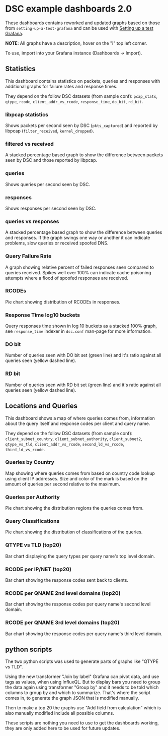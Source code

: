 # DSC example dashboards 2.0

These dashboards contains reworked and updated graphs based on those from
`setting-up-a-test-grafana` and can be used with [Setting up a test Grafana](https://github.com/DNS-OARC/dsc-datatool/wiki/Setting-up-a-test-Grafana).

**NOTE**: All graphs have a description, hover on the "i" top left corner.

To use, import into your Grafana instance (Dashboards -> Import).

## Statistics

This dashboard contains statistics on packets, queries and responses with
additional graphs for failure rates and response times.

They depend on the follow DSC datasets (from sample conf): `pcap_stats`, `qtype`, `rcode`, `client_addr_vs_rcode`, `response_time`, `do_bit`, `rd_bit`.

### libpcap statistics

Shows packets per second seen by DSC (`pkts_captured`) and reported by libpcap (`filter_received`, `kernel_dropped`).

### filtered vs received

A stacked percentage based graph to show the difference between packets seen by DSC and those reported by libpcap.

### queries

Shows queries per second seen by DSC.

### responses

Shows responses per second seen by DSC.

### queries vs responses

A stacked percentage based graph to show the difference between queries and responses. If the graph swings one way or another it can indicate problems, slow queries or received spoofed DNS.

### Query Failure Rate

A graph showing relative percent of failed responses seen compared to queries received. Spikes well over 100% can indicate cache poisoning attempts where a flood of spoofed responses are received.

### RCODEs

Pie chart showing distribution of RCODEs in responses.

### Response Time log10 buckets

Query responses time shown in log 10 buckets as a stacked 100% graph, see `response_time` indexer in `dsc.conf` man-page for more information.

### DO bit

Number of queries seen with DO bit set (green line) and it's ratio against all queries seen (yellow dashed line).

### RD bit

Number of queries seen with RD bit set (green line) and it's ratio against all queries seen (yellow dashed line).

## Locations and Queries

This dashboard shows a map of where queries comes from, information about the query itself and response codes per client and query name.

They depend on the follow DSC datasets (from sample conf): `client_subnet_country`, `client_subnet_authority`, `client_subnet2`, `qtype_vs_tld`, `client_addr_vs_rcode`, `second_ld_vs_rcode`, `third_ld_vs_rcode`.

### Queries by Country

Map showing where queries comes from based on country code lookup using client IP addresses. Size and color of the mark is based on the amount of queries per second relative to the maximum.

### Queries per Authority

Pie chart showing the distribution regions the queries comes from.

### Query Classifications

Pie chart showing the distribution of classifications of the queries.

### QTYPE vs TLD (top20)

Bar chart displaying the query types per query name's top level domain.

### RCODE per IP/NET (top20)

Bar chart showing the response codes sent back to clients.

### RCODE per QNAME 2nd level domains (top20)

Bar chart showing the response codes per query name's second level domain.

### RCODE per QNAME 3rd level domains (top20)

Bar chart showing the response codes per query name's third level domain.

## python scripts

The two python scripts was used to generate parts of graphs like
"QTYPE vs TLD".

Using the new transformer "Join by label" Grafana can pivot data, and use
tags as values, when using InfluxQL. But to display bars you need to group
the data again using transformer "Group by" and it needs to be told which
columns to group by and which to summarize. That's where the script comes
in, to generate the graph JSON that is modified manually.

Then to make a top 20 the graphs use "Add field from calculation" which
is also manually modified include all possible columns.

These scripts are nothing you need to use to get the dashboards working,
they are only added here to be used for future updates.